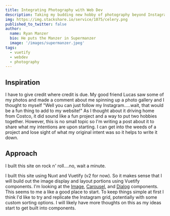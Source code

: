 ```yaml
---
title: Integrating Photography with Web Dev
description: Taking my budding new hobby of photography beyond Instagram by building my own photo gallery.
img: https://img.stackshare.io/service/1075/celery.png
published_to_twitter: false
author:
  name: Ryan Manzer
  bio: He puts the Manzer in Supermanzer
  image: '/images/supermanzer.jpeg'
tags:
  - vuetify
  - webdev
  - photography
---
```


## Inspiration

I have to give credit where credit is due. My good friend Lucas saw some of my photos and made a comment about me spinning up a photo gallery and I thought to myself "Well you can just follow my Instagram.....wait, that would be a fun thing to add to my website!" As I thought about it driving home from Costco, it did sound like a fun project and a way to put two hobbies together. However, this is no small topic so I'm writing a post about it to share what my intentions are upon starting. I can get into the weeds of a project and lose sight of what my original intent was so it helps to write it down.

## Approach

I built this site on rock n' roll....no, wait a minute.

I built this site using Nuxt and Vuetify (v2 for now). So it makes sense that I will build out the image display and layout portions using Vuetify components. I'm looking at the [Image](https://vuetifyjs.com/en/components/images/), [Carousel](https://vuetifyjs.com/en/components/carousels/), and [Dialog](https://vuetifyjs.com/en/components/dialogs/) components. This seems to me a like a good place to start. To keep things simple at first I think I'd like to try and replicate the Instagram grid, potentially with some custom sorting options. I will likely have more thoughts on this as my ideas start to get built into components.
